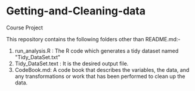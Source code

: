 Getting-and-Cleaning-data
=========================

Course Project

This repository contains the following folders other than README.md:-

1. run_analysis.R : The R code which generates a tidy dataset named "Tidy_DataSet.txt"
2. Tidy_DataSet.text : It is the desired output file.
3. CodeBook.md: A code book that describes the variables, the data, and any transformations or work that has been performed to clean up the data.

